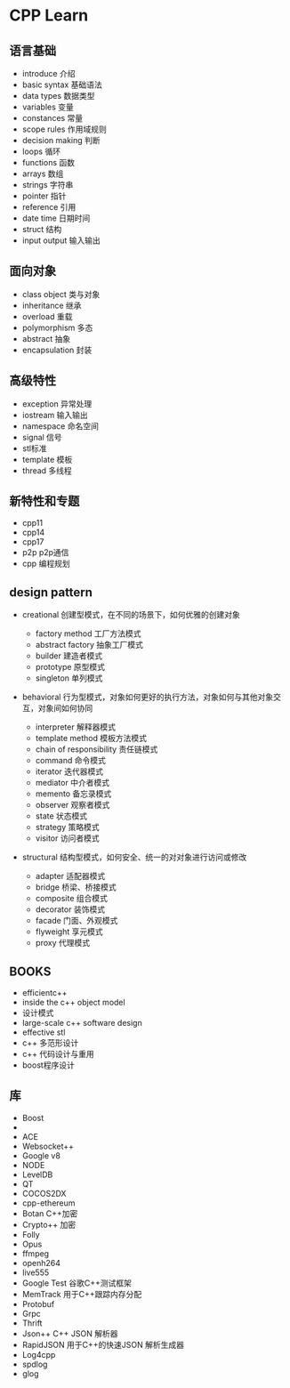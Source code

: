 # CPP Learn

## 语言基础 ##

- introduce 介绍
- basic syntax 基础语法
- data types 数据类型
- variables 变量
- constances 常量
- scope rules 作用域规则
- decision making 判断
- loops 循环
- functions 函数
- arrays 数组
- strings 字符串
- pointer 指针
- reference 引用
- date time 日期时间
- struct 结构
- input output 输入输出


## 面向对象 ##

- class object 类与对象
- inheritance 继承
- overload 重载
- polymorphism 多态
- abstract 抽象
- encapsulation 封装

## 高级特性 ##

- exception 异常处理
- iostream 输入输出
- namespace 命名空间
- signal 信号
- stl标准
- template 模板
- thread 多线程

## 新特性和专题 ##

- cpp11 
- cpp14
- cpp17
- p2p p2p通信
- cpp 编程规划

## design pattern ##

- creational 创建型模式，在不同的场景下，如何优雅的创建对象

	- factory method 工厂方法模式
	- abstract factory 抽象工厂模式
	- builder 建造者模式
	- prototype 原型模式
	- singleton 单列模式

- behavioral 行为型模式，对象如何更好的执行方法，对象如何与其他对象交互，对象间如何协同

	- interpreter 解释器模式
	- template method  模板方法模式
	- chain of responsibility 责任链模式
	- command 命令模式
	- iterator 迭代器模式
	- mediator 中介者模式
	- memento 备忘录模式
	- observer 观察者模式
	- state 状态模式
	- strategy 策略模式
	- visitor 访问者模式

- structural 结构型模式，如何安全、统一的对对象进行访问或修改

	- adapter 适配器模式
	- bridge 桥梁、桥接模式
	- composite 组合模式
	- decorator 装饰模式
	- facade 门面、外观模式
	- flyweight 享元模式
	- proxy 代理模式


## BOOKS ##
- efficientc++
- inside the c++ object model
- 设计模式
- large-scale c++ software design
- effective stl
- c++ 多范形设计
- c++ 代码设计与重用
- boost程序设计
## 库 ##

- Boost
- 
- ACE
- Websocket++ 
- Google v8
- NODE
- LevelDB
- QT
- COCOS2DX
- cpp-ethereum
- Botan C++加密
- Crypto++ 加密
- Folly
- Opus 
- ffmpeg
- openh264
- live555
- Google Test 谷歌C++测试框架
- MemTrack 用于C++跟踪内存分配
- Protobuf
- Grpc
- Thrift
- Json++  C++ JSON 解析器
- RapidJSON 用于C++的快速JSON 解析生成器
- Log4cpp 
- spdlog
- glog




